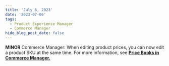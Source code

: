 ```yaml
---
title: 'July 6, 2023'
date: '2023-07-06'
tags:
  - Product Experience Manager
  - Commerce Manager
hide_blog_post_date: false
---
```


**MINOR** Commerce Manager: When editing product prices, you can now edit a product SKU at the same time. For more information, see **[Price Books in Commerce Manager.](https://elasticpath.dev/docs/pxm/pricebooks/pxm-pricebooks)**
